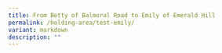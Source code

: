```yaml
---
title: From Betty of Balmoral Road to Emily of Emerald Hill
permalink: /holding-area/test-emily/
variant: markdown
description: ""
---
```

